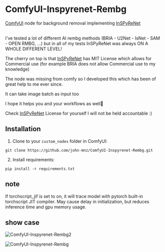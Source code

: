 ﻿# ComfyUI-Inspyrenet-Rembg
[ComfyUI](https://github.com/comfyanonymous/ComfyUI) node for background removal implementing [InSPyReNet](https://github.com/plemeri/InSPyReNet)
</br></br>

I've tested a lot of different AI rembg methods (BRIA - U2Net - IsNet - SAM - OPEN RMBG, ...) but in all of my tests InSPyReNet was always ON A WHOLE DIFFERENT LEVEL!

The cherry on top is that [InSPyReNet](https://github.com/plemeri/InSPyReNet) has MIT License which allows for Commercial use (for example BRIA does not allow Commercial use to my knowledge)


The node was missing from comfy so I developed this which has been of great help to me ever since.

It can take image batch as input too

I hope it helps you and your workflows as well🙂


Check [InSPyReNet](https://github.com/plemeri/InSPyReNet) License for yourself I will not be held accountable :)


## Installation 

1. Clone to your `custom_nodes` folder in ComfyUI:

```
git clone https://github.com/john-mnz/ComfyUI-Inspyrenet-Rembg.git
```

2. Install requirements:

```
pip install -r requirements.txt
```

## note 
If torchscript_jif is set to on, it will trace model with pytorch built-in torchscript JIT compiler. May cause delay in initialization, but reduces inference time and gpu memory usage.

## show case 
![ComfyUI-Inspyrenet-Rembg2](https://github.com/user-attachments/assets/f68ec1ae-5c64-4ded-899b-10dfb783d5eb)

![ComfyUI-Inspyrenet-Rembg](https://github.com/user-attachments/assets/e1817609-7645-4d72-b187-0cf5e74cb6c5)
